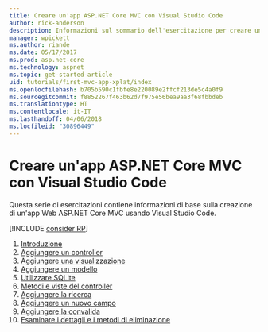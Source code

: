 ```yaml
---
title: Creare un'app ASP.NET Core MVC con Visual Studio Code
author: rick-anderson
description: Informazioni sul sommario dell'esercitazione per creare un'app ASP.NET Core MVC con Visual Studio Code.
manager: wpickett
ms.author: riande
ms.date: 05/17/2017
ms.prod: asp.net-core
ms.technology: aspnet
ms.topic: get-started-article
uid: tutorials/first-mvc-app-xplat/index
ms.openlocfilehash: b705b590c1fbfe8e220089e2ffcf213de5c4a0f9
ms.sourcegitcommit: f8852267f463b62d7f975e56bea9aa3f68fbbdeb
ms.translationtype: HT
ms.contentlocale: it-IT
ms.lasthandoff: 04/06/2018
ms.locfileid: "30896449"
---
```

# <a name="create-an-aspnet-core-mvc-app-with-visual-studio-code"></a>Creare un'app ASP.NET Core MVC con Visual Studio Code

Questa serie di esercitazioni contiene informazioni di base sulla creazione di un'app Web ASP.NET Core MVC usando Visual Studio Code. 

[!INCLUDE [consider RP](../../includes/razor.md)]

1. [Introduzione](xref:tutorials/first-mvc-app-xplat/start-mvc)
1. [Aggiungere un controller](xref:tutorials/first-mvc-app-xplat/adding-controller)
1. [Aggiungere una visualizzazione](xref:tutorials/first-mvc-app-xplat/adding-view)
1. [Aggiungere un modello](xref:tutorials/first-mvc-app-xplat/adding-model)
1. [Utilizzare SQLite](xref:tutorials/first-mvc-app-xplat/working-with-sql)
1. [Metodi e viste del controller](xref:tutorials/first-mvc-app-xplat/controller-methods-views)
1. [Aggiungere la ricerca](xref:tutorials/first-mvc-app-xplat/search)
1. [Aggiungere un nuovo campo](xref:tutorials/first-mvc-app-xplat/new-field)
1. [Aggiungere la convalida](xref:tutorials/first-mvc-app-xplat/validation)
1. [Esaminare i dettagli e i metodi di eliminazione](xref:tutorials/first-mvc-app/details)

